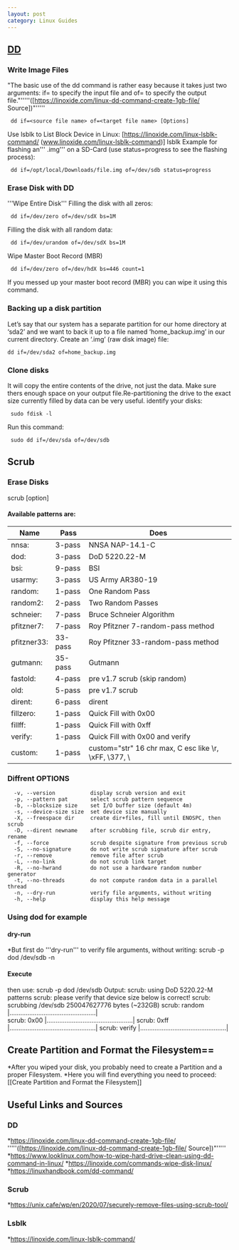 ```yaml
---
layout: post
category: Linux Guides
---
```


## [DD](#DD)
### Write Image Files
"The basic use of the dd command is rather easy because it takes just two arguments: if= to specify the input file and of= to specify the output file."'''''([https://linoxide.com/linux-dd-command-create-1gb-file/ Source])"'''''
```
 dd if=<source file name> of=<target file name> [Options]
```
Use lsblk to List Block Device in Linux: [https://linoxide.com/linux-lsblk-command/ (www.linoxide.com/linux-lsblk-command)]
 lsblk
Example for flashing an''' .img''' on a SD-Card (use status=progress to see the flashing process):
```
 dd if=/opt/local/Downloads/file.img of=/dev/sdb status=progress
```
### Erase Disk with DD
'''Wipe Entire Disk'''
Filling the disk with all zeros:
```
 dd if=/dev/zero of=/dev/sdX bs=1M
```
Filling the disk with all random data:
```
 dd if=/dev/urandom of=/dev/sdX bs=1M
```
Wipe Master Boot Record (MBR)
```
 dd if=/dev/zero of=/dev/hdX bs=446 count=1
```
If you messed up your master boot record (MBR) you can wipe it using this command.

### Backing up a disk partition
Let’s say that our system has a separate partition for our home directory at ‘sda2’ and we want to back it up to a file named ‘home_backup.img’ in our current directory. Create an ‘.img’ (raw disk image) file:
```
dd if=/dev/sda2 of=home_backup.img
```
### Clone disks
It will copy the entire contents of the drive, not just the data. Make sure thers enough space on your output file.Re-partitioning the drive to the exact size currently filled by data can be very useful.
identify your disks:
```
 sudo fdisk -l 
``` 
Run this command:
```
 sudo dd if=/dev/sda of=/dev/sdb
```
## Scrub
### Erase Disks
 scrub [option] <target>

#### Available patterns are:
 | Name          | Pass     | Does              |
 |---------------|----------|-------------------|
 | nnsa:         | 3-pass   | NNSA NAP-14.1-C |
 | dod:          | 3-pass   | DoD 5220.22-M |
 | bsi:          | 9-pass   | BSI | 
 | usarmy:       | 3-pass   | US Army AR380-19 |
 | random:       | 1-pass   | One Random Pass |
 | random2:      | 2-pass   | Two Random Passes |
 | schneier:     | 7-pass   | Bruce Schneier Algorithm |
 | pfitzner7:    | 7-pass   | Roy Pfitzner 7-random-pass method |
 | pfitzner33:   | 33-pass  | Roy Pfitzner 33-random-pass method |
 | gutmann:      | 35-pass  | Gutmann |
 | fastold:      | 4-pass   | pre v1.7 scrub (skip random) |
 | old:          | 5-pass   | pre v1.7 scrub |
 | dirent:       | 6-pass   | dirent |
 | fillzero:     | 1-pass   | Quick Fill with 0x00 |
 | fillff:       | 1-pass   | Quick Fill with 0xff |
 | verify:       | 1-pass   | Quick Fill with 0x00 and verify |
 | custom:       | 1-pass   | custom="str" 16 chr max, C esc like \r, \xFF, \377, \\ |

### Diffrent OPTIONS
```
  -v, --version           display scrub version and exit
  -p, --pattern pat       select scrub pattern sequence
  -b, --blocksize size    set I/O buffer size (default 4m)
  -s, --device-size size  set device size manually
  -X, --freespace dir     create dir+files, fill until ENOSPC, then scrub
  -D, --dirent newname    after scrubbing file, scrub dir entry, rename
  -f, --force             scrub despite signature from previous scrub
  -S, --no-signature      do not write scrub signature after scrub
  -r, --remove            remove file after scrub
  -L, --no-link           do not scrub link target
  -R, --no-hwrand         do not use a hardware random number generator
  -t, --no-threads        do not compute random data in a parallel thread
  -n, --dry-run           verify file arguments, without writing
  -h, --help              display this help message
```
### Using dod for example
#### dry-run
*But first do '''dry-run''' to verify file arguments, without writing:
 scrub -p dod /dev/sdb -n
#### Execute
then use:
 scrub -p dod /dev/sdb
Output:
 scrub: using DoD 5220.22-M patterns
 scrub: please verify that device size below is correct!
 scrub: scrubbing /dev/sdb 250047627776 bytes (~232GB)
 scrub: random  |................................................|   
 scrub: 0x00    |................................................|
 scrub: 0xff    |................................................|
 scrub: verify  |................................................|

## Create Partition and Format the Filesystem==
*After you wiped your disk, you probably need to create a Partition and a proper Filesystem.
*Here you will find everything you need to proceed: [[Create Partition and Format the Filesystem]]

## Useful Links and Sources
### DD
*https://linoxide.com/linux-dd-command-create-1gb-file/ '''''([https://linoxide.com/linux-dd-command-create-1gb-file/ Source])"'''''
*https://www.looklinux.com/how-to-wipe-hard-drive-clean-using-dd-command-in-linux/
*https://linoxide.com/commands-wipe-disk-linux/
*https://linuxhandbook.com/dd-command/
### Scrub
*https://unix.cafe/wp/en/2020/07/securely-remove-files-using-scrub-tool/
### Lsblk
*https://linoxide.com/linux-lsblk-command/
